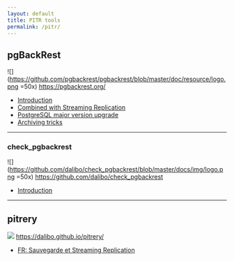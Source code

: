 ```yaml
---
layout: default
title: PITR tools
permalink: /pitr/
---
```


## pgBackRest

![](https://github.com/pgbackrest/pgbackrest/blob/master/doc/resource/logo.png =50x) https://pgbackrest.org/

* [Introduction](2018/01/04/introduction_to_pgbackrest.html)
* [Combined with Streaming Replication](2018/11/28/combining_pgbackrest_and_streaming_replication.html)
* [PostgreSQL major version upgrade](2019/03/01/postgresql_major_version_upgrade_impact_on_pgbackrest.html)
* [Archiving tricks](2019/03/26/pgbackrest_archiving_tricks.html)

---

### check_pgbackrest

![](https://github.com/dalibo/check_pgbackrest/blob/master/docs/img/logo.png =50x) https://github.com/dalibo/check_pgbackrest

* [Introduction](2019/02/20/monitor_pgbackrest_backups_with_nagios.html)

---

## pitrery

![](https://dalibo.github.io/pitrery/imgs/pitrery_logo.png) https://dalibo.github.io/pitrery/

* [FR: Sauvegarde et Streaming Replication](2018-07-30-replication_et_sauvegarde_pitr_avec_pitrery)
